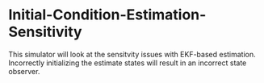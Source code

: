 # Initial-Condition-Estimation-Sensitivity

This simulator will look at the sensitvity issues with EKF-based estimation. Incorrectly initializing the estimate states will result in an incorrect state observer.
